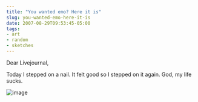 ```yaml
---
title: "You wanted emo? Here it is"
slug: you-wanted-emo-here-it-is
date: 2007-08-29T09:53:45-05:00
tags:
- art
- random
- sketches
---
```

Dear Livejournal,

Today I stepped on a nail. It felt good so I stepped on it again. God, my life sucks.

![](http://www.dxprog.com/pics/emo_jv.jpg "image")
